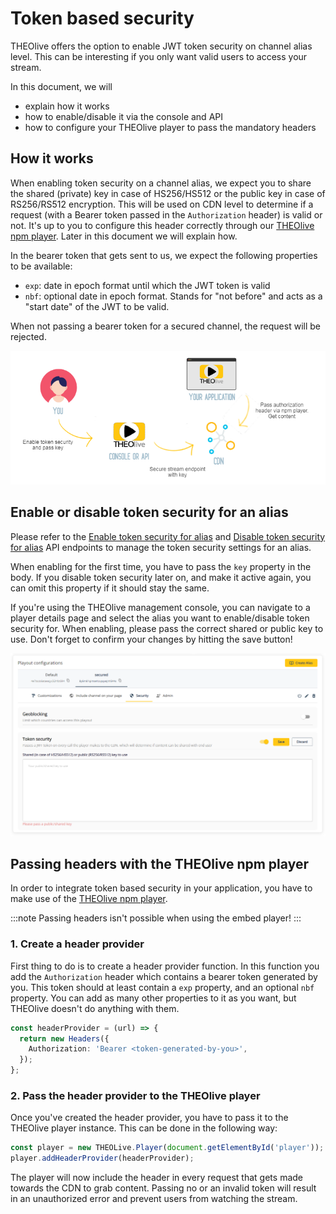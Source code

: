 # Token based security

THEOlive offers the option to enable JWT token security on channel alias level. This can be interesting if you only want valid users to access your stream.

In this document, we will

- explain how it works
- how to enable/disable it via the console and API
- how to configure your THEOlive player to pass the mandatory headers

## How it works

When enabling token security on a channel alias, we expect you to share the shared (private) key in case of HS256/HS512 or the public key in case of RS256/RS512 encryption. This will be used on CDN level to determine if a request (with a Bearer token passed in the `Authorization` header) is valid or not. It's up to you to configure this header correctly through our [THEOlive npm player](https://www.npmjs.com/package/@theolive/player). Later in this document we will explain how.

In the bearer token that gets sent to us, we expect the following properties to be available:

- `exp`: date in epoch format until which the JWT token is valid
- `nbf`: optional date in epoch format. Stands for "not before" and acts as a "start date" of the JWT to be valid.

When not passing a bearer token for a secured channel, the request will be rejected.

![token based security](../../assets/img/dcdfc37-token_security.png)

## Enable or disable token security for an alias

Please refer to the [Enable token security for alias](https://developers.theo.live/reference/enable-token-security-for-alias) and [Disable token security for alias](https://developers.theo.live/reference/disable-token-security-for-alias) API endpoints to manage the token security settings for an alias.

When enabling for the first time, you have to pass the `key` property in the body. If you disable token security later on, and make it active again, you can omit this property if it should stay the same.

If you're using the THEOlive management console, you can navigate to a player details page and select the alias you want to enable/disable token security for. When enabling, please pass the correct shared or public key to use. Don't forget to confirm your changes by hitting the save button!

![Managing token security in the console](../../assets/img/51376b6-token.png)

## Passing headers with the THEOlive npm player

In order to integrate token based security in your application, you have to make use of the [THEOlive npm player](../../theolive-through-npm/index.md).

:::note
Passing headers isn't possible when using the embed player!
:::

### 1. Create a header provider

First thing to do is to create a header provider function. In this function you add the `Authorization` header which contains a bearer token generated by you. This token should at least contain a `exp` property, and an optional `nbf` property. You can add as many other properties to it as you want, but THEOlive doesn't do anything with them.

```typescript Creating header provider
const headerProvider = (url) => {
  return new Headers({
    Authorization: 'Bearer <token-generated-by-you>',
  });
};
```

### 2. Pass the header provider to the THEOlive player

Once you've created the header provider, you have to pass it to the THEOlive player instance. This can be done in the following way:

```typescript Pass header provider to player
const player = new THEOLive.Player(document.getElementById('player'));
player.addHeaderProvider(headerProvider);
```

The player will now include the header in every request that gets made towards the CDN to grab content. Passing no or an invalid token will result in an unauthorized error and prevent users from watching the stream.
